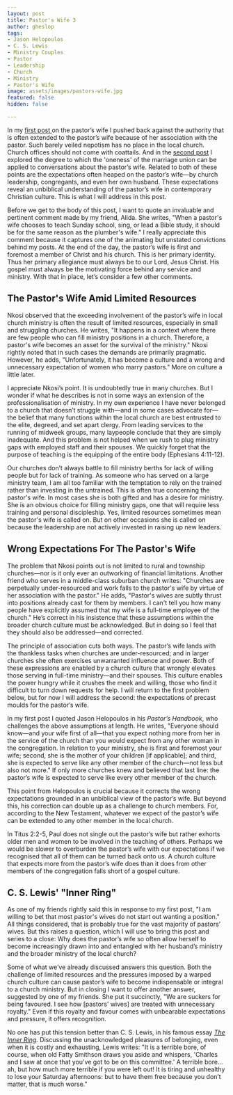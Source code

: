 ```yaml
---
layout: post
title: Pastor's Wife 3
author: gheslop
tags:
- Jason Helopoulos
- C. S. Lewis
- Ministry Couples
- Pastor
- Leadership
- Church
- Ministry
- Pastor's Wife
image: assets/images/pastors-wife.jpg
featured: false
hidden: false

---
```

In my [first post ](https://rekindle.co.za/content/2021-03-10-pastor-s-wife "Pastor's Wife Is Not A Church Office")on the pastor’s wife I pushed back against the authority that is often extended to the pastor’s wife because of her association with the pastor. Such barely veiled nepotism has no place in the local church. Church offices should not come with coattails. And in the [second post](https://rekindle.co.za/content/2021-04-07-pastor-s-wife-marriage-and-ministry "Marriage And Ministry") I explored the degree to which the 'oneness' of the marriage union can be applied to conversations about the pastor’s wife. Related to both of these points are the expectations often heaped on the pastor’s wife—by church leadership, congregants, and even her own husband. These expectations reveal an unbiblical understanding of the pastor’s wife in contemporary Christian culture. This is what I will address in this post.

Before we get to the body of this post, I want to quote an invaluable and pertinent comment made by my friend, Alida. She writes, "When a pastor's wife chooses to teach Sunday school, sing, or lead a Bible study, it should be for the same reason as the plumber's wife." I really appreciate this comment because it captures one of the animating but unstated convictions behind my posts. At the end of the day, the pastor’s wife is first and foremost a member of Christ and his church. This is her primary identity. Thus her primary allegiance must always be to our Lord, Jesus Christ. His gospel must always be the motivating force behind any service and ministry. With that in place, let’s consider a few other comments.

## **The Pastor's Wife Amid Limited Resources**

Nkosi observed that the exceeding involvement of the pastor’s wife in local church ministry is often the result of limited resources, especially in small and struggling churches. He writes, "It happens in a context where there are few people who can fill ministry positions in a church. Therefore, a pastor's wife becomes an asset for the survival of the ministry." Nkosi rightly noted that in such cases the demands are primarily pragmatic. However, he adds, "Unfortunately, it has become a culture and a wrong and unnecessary expectation of women who marry pastors." More on culture a little later.

I appreciate Nkosi’s point. It is undoubtedly true in many churches. But I wonder if what he describes is not in some ways an extension of the professionalisation of ministry. In my own experience I have never belonged to a church that doesn’t struggle with—and in some cases advocate for—the belief that many functions within the local church are best entrusted to the elite, degreed, and set apart clergy. From leading services to the running of midweek groups, many laypeople conclude that they are simply inadequate. And this problem is not helped when we rush to plug ministry gaps with employed staff and their spouses. We quickly forget that the purpose of teaching is the equipping of the entire body (Ephesians 4:11-12).

Our churches don’t always battle to fill ministry berths for lack of willing people but for lack of training. As someone who has served on a large ministry team, I am all too familiar with the temptation to rely on the trained rather than investing in the untrained. This is often true concerning the pastor's wife. In most cases she is both gifted and has a desire for ministry. She is an obvious choice for filling ministry gaps, one that will require less training and personal discipleship. Yes, limited resources sometimes mean the pastor's wife is called on. But on other occasions she is called on because the leadership are not actively invested in raising up new leaders.

## **Wrong Expectations For The Pastor's Wife**

The problem that Nkosi points out is not limited to rural and township churches—nor is it only ever an outworking of financial limitations. Another friend who serves in a middle-class suburban church writes: "Churches are perpetually under-resourced and work falls to the pastor's wife by virtue of her association with the pastor." He adds, "Pastor's wives are subtly thrust into positions already cast for them by members. I can't tell you how many people have explicitly assumed that my wife is a full-time employee of the church." He’s correct in his insistence that these assumptions within the broader church culture must be acknowledged. But in doing so I feel that they should also be addressed—and corrected.

The principle of association cuts both ways. The pastor’s wife lands with the thankless tasks when churches are under-resourced; and in larger churches she often exercises unwarranted influence and power. Both of these expressions are enabled by a church culture that wrongly elevates those serving in full-time ministry—and their spouses. This culture enables the power hungry while it crushes the meek and willing, those who find it difficult to turn down requests for help. I will return to the first problem below, but for now I will address the second: the expectations of precast moulds for the pastor’s wife.

In my first post I quoted Jason Helopoulos in his _Pastor’s Handbook_, who challenges the above assumptions at length. He writes, "Everyone should know—and your wife first of all—that you expect nothing more from her in the service of the church than you would expect from any other woman in the congregation. In relation to your ministry, she is first and foremost your wife; second, she is the mother of your children \[if applicable\]; and third, she is expected to serve like any other member of the church—not less but also not more." If only more churches knew and believed that last line: the pastor’s wife is expected to serve like every other member of the church.

This point from Helopoulos is crucial because it corrects the wrong expectations grounded in an unbiblical view of the pastor’s wife. But beyond this, his correction can double up as a challenge to church members. For, according to the New Testament, whatever we expect of the pastor’s wife can be extended to any other member in the local church.

In Titus 2:2-5, Paul does not single out the pastor’s wife but rather exhorts older men and women to be involved in the teaching of others. Perhaps we would be slower to overburden the pastor’s wife with our expectations if we recognised that all of them can be turned back onto us. A church culture that expects more from the pastor’s wife does than it does from other members of the congregation falls short of a gospel culture.

## **C. S. Lewis' "Inner Ring"**

As one of my friends rightly said this in response to my first post, "I am willing to bet that most pastor's wives do not start out wanting a position." All things considered, that is probably true for the vast majority of pastors’ wives. But this raises a question, which I will use to bring this post and series to a close: Why does the pastor’s wife so often allow herself to become increasingly drawn into and entangled with her husband’s ministry and the broader ministry of the local church?

Some of what we’ve already discussed answers this question. Both the challenge of limited resources and the pressures imposed by a warped church culture can cause pastor’s wife to become indispensable or integral to a church ministry. But in closing I want to offer another answer, suggested by one of my friends. She put it succinctly, "We are suckers for being favoured. I see how \[pastors' wives\] are treated with unnecessary royalty." Even if this royalty and favour comes with unbearable expectations and pressure, it offers recognition.

No one has put this tension better than C. S. Lewis, in his famous essay [_The Inner Ring_](https://www.lewissociety.org/innerring/ "The Inner Ring")_._ Discussing the unacknowledged pleasures of belonging, even when it is costly and exhausting, Lewis writes: "It is a terrible bore, of course, when old Fatty Smithson draws you aside and whispers, 'Charles and I saw at once that you’ve got to be on this committee.' A terrible bore… ah, but how much more terrible if you were left out! It is tiring and unhealthy to lose your Saturday afternoons: but to have them free because you don’t matter, that is much worse."